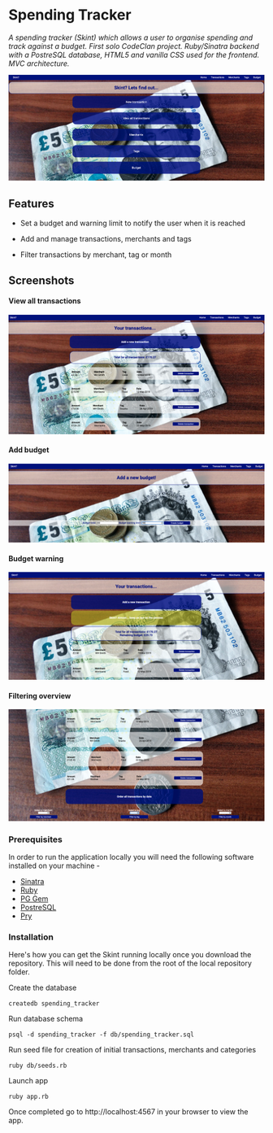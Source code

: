 # Spending Tracker

*A spending tracker (Skint) which allows a user to organise spending and track against a budget. First solo CodeClan project. Ruby/Sinatra backend with a PostreSQL database, HTML5 and vanilla CSS used for the frontend. MVC architecture.*

![Profile Screenshot](/screenshots/home.png)

## Features

* Set a budget and warning limit to notify the user when it is reached

* Add and manage transactions, merchants and tags

* Filter transactions by merchant, tag or month


## Screenshots

#### View all transactions
![All transactions](/screenshots/transactions.png)

#### Add budget
![Add Budget](/screenshots/add_budget.png)

#### Budget warning
![Savings Made](/screenshots/budget_warning.png)

#### Filtering overview
![Merchant Overview](/screenshots/filtering.png)


### Prerequisites

In order to run the application locally you will need the following software installed on your machine -

* [Sinatra](http://sinatrarb.com/)
* [Ruby](https://www.ruby-lang.org/en/)
* [PG Gem](https://rubygems.org/gems/pg/versions/0.18.4)
* [PostreSQL](https://www.postgresql.org/)
* [Pry](https://rubygems.org/gems/pry/versions/0.10.3)


### Installation

Here's how you can get the Skint running locally once you download the repository. This will need to be done from the root of the local repository folder.

Create the database

```
createdb spending_tracker
```

Run database schema

```
psql -d spending_tracker -f db/spending_tracker.sql
```

Run seed file for creation of initial transactions, merchants and categories

```
ruby db/seeds.rb
```

Launch app

```
ruby app.rb
```

Once completed go to http://localhost:4567 in your browser to view the app.
